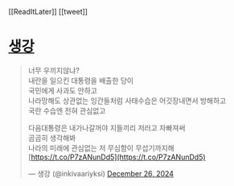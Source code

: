 [[ReadItLater]] [[tweet]]

# [생강](https://twitter.com/inkivaariyksi/status/1872208305827000644)

> 너무 우끼지않냐?  
> 내란을 일으킨 대통령을 배출한 당이  
> 국민에게 사과도 안하고  
> 나라망해도 상관없는 잉간들처럼 사태수습은 어깃장내면서 방해하고  
> 국란 수습엔 전혀 관심없고  
>   
> 다음대통령은 내가나갈꺼야 지들끼리 저러고 자빠져써  
> 곰곰히 생각해봐  
> 나라의 미래에 관심없는 저 무심함이 무섭기까지해 [https://t.co/P7zANunDd5](https://t.co/P7zANunDd5)
> 
> — 생강 (@inkivaariyksi) [December 26, 2024](https://twitter.com/inkivaariyksi/status/1872208305827000644?ref_src=twsrc%5Etfw)